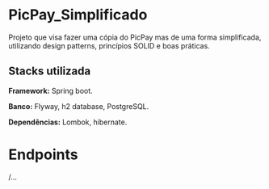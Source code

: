 # PicPay_Simplificado
Projeto que visa fazer uma cópia do PicPay mas de uma forma simplificada, utilizando design patterns, princípios SOLID e boas práticas.

## Stacks utilizada

**Framework:** Spring boot.

**Banco:** Flyway, h2 database, PostgreSQL.

**Dependências:** Lombok, hibernate.

# Endpoints
/...
